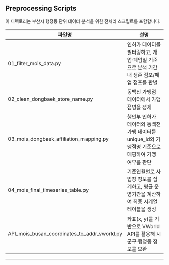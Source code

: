 ## Preprocessing Scripts

이 디렉토리는 부산시 행정동 단위 데이터 분석을 위한 전처리 스크립트를 포함합니다.  

| 파일명 | 설명 |
|--------|------|
| 01_filter_mois_data.py | 인허가 데이터를 필터링하고, 개업·폐업일 기준으로 분석 기간 내 생존 점포/폐업 점포를 판별 |
| 02_clean_dongbaek_store_name.py | 동백전 가맹점 데이터에서 가맹점명을 정제 |
| 03_mois_dongbaek_affiliation_mapping.py | 행안부 인허가 데이터와 동백전 가맹 데이터를 unique_id와 가맹점명 기준으로 매핑하여 가맹 여부를 판단 |
| 04_mois_final_timeseries_table.py | 기준연월별로 사업장 정보를 집계하고, 평균 운영기간을 계산하여 최종 시계열 테이블을 생성 |
| API_mois_busan_coordinates_to_addr_vworld.py | 좌표(x, y)를 기반으로 VWorld API를 활용해 시군구·행정동 정보를 보완 | 

---